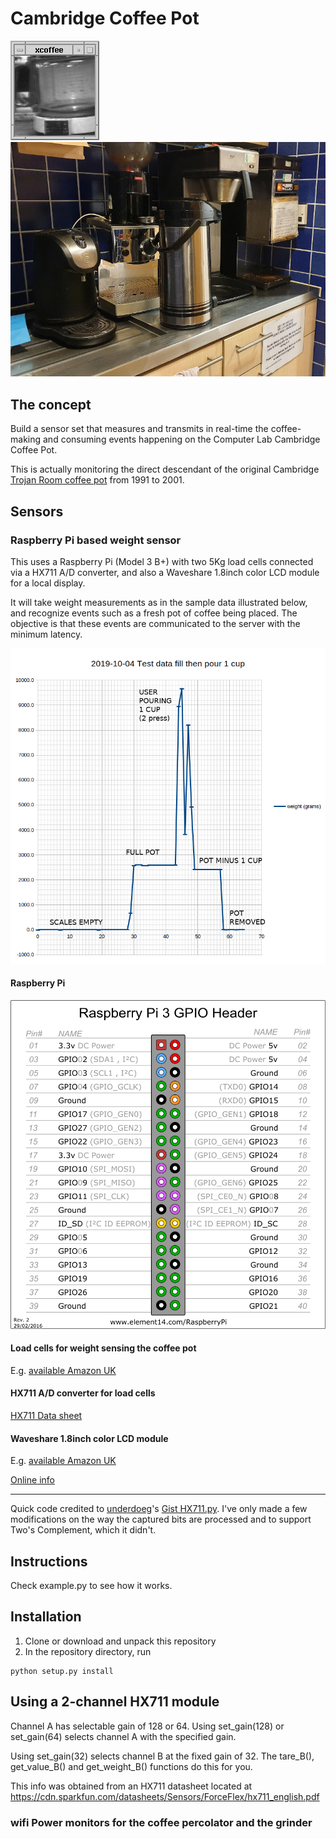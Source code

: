 # Cambridge Coffee Pot

![Original Trojan Room coffee pot image](Trojan_Room_coffee_pot_xcoffee.png)
![Current Netos coffee pot image 2019-10-08](kitchen.jpg)


## The concept

Build a sensor set that measures and transmits in real-time the coffee-making
and consuming events happening on the Computer Lab Cambridge Coffee Pot.

This is actually monitoring the direct descendant of the original
Cambridge [Trojan Room coffee pot](https://en.wikipedia.org/wiki/Trojan_Room_coffee_pot)
from 1991 to 2001.

## Sensors

### Raspberry Pi based weight sensor

This uses a Raspberry Pi (Model 3 B+) with two 5Kg load cells connected via
a HX711 A/D converter, and also a Waveshare 1.8inch color LCD module for a
local display.

It will take weight measurements as in the sample data illustrated below, and recognize events
such as a fresh pot of coffee being placed. The objective is that these events are communicated
to the server with the minimum latency.

![data chart of weight load with time for full coffe pot plus pouring 1 cup](data/sample_weights_fill_plus_1_cup.png)

#### Raspberry Pi

![Pi 3 B+ GPIO pinout](raspberry_pi/gpio.png)

#### Load cells for weight sensing the coffee pot

E.g. [available Amazon UK](https://www.amazon.co.uk/gp/product/B07GRGT3C3)

#### HX711 A/D converter for load cells

[HX711 Data sheet](hx711/hx711_english.pdf)

#### Waveshare 1.8inch color LCD module

E.g. [available Amazon UK](https://www.amazon.co.uk/Waveshare-1-8inch-LCD-Module/dp/B077YFTMVT)

[Online info](https://www.waveshare.com/wiki/1.8inch_LCD_Module)

----
Quick code credited to [underdoeg](https://github.com/underdoeg/)'s [Gist HX711.py](https://gist.github.com/underdoeg/98a38b54f889fce2b237).
I've only made a few modifications on the way the captured bits are processed and to support Two's Complement, which it didn't.

Instructions
------------
Check example.py to see how it works.

Installation
------------
1. Clone or download and unpack this repository
2. In the repository directory, run
```
python setup.py install
```

Using a 2-channel HX711 module
------------------------------
Channel A has selectable gain of 128 or 64.  Using set_gain(128) or set_gain(64)
selects channel A with the specified gain.

Using set_gain(32) selects channel B at the fixed gain of 32.  The tare_B(),
get_value_B() and get_weight_B() functions do this for you.

This info was obtained from an HX711 datasheet located at
https://cdn.sparkfun.com/datasheets/Sensors/ForceFlex/hx711_english.pdf

### wifi Power monitors for the coffee percolator and the grinder


